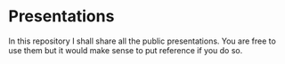 # Presentations

In this repository I shall share all the public presentations. You are free to use them but it would make sense to put reference if you do so.

